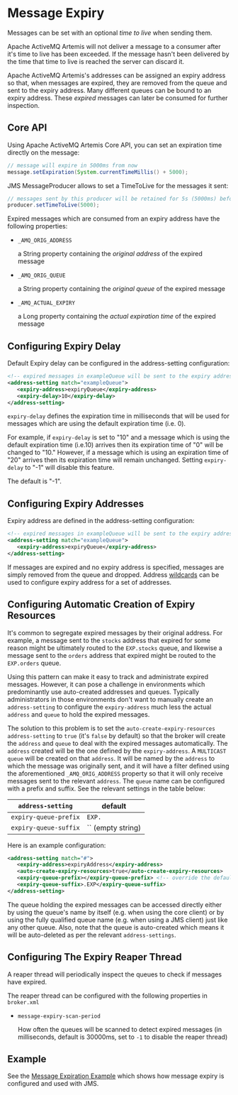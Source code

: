 # Message Expiry

Messages can be set with an optional *time to live* when sending them.

Apache ActiveMQ Artemis will not deliver a message to a consumer after it's
time to live has been exceeded. If the message hasn't been delivered by the
time that time to live is reached the server can discard it.

Apache ActiveMQ Artemis's addresses can be assigned an expiry address so that,
when messages are expired, they are removed from the queue and sent to the
expiry address. Many different queues can be bound to an expiry address.  These
*expired* messages can later be consumed for further inspection.

## Core API

Using Apache ActiveMQ Artemis Core API, you can set an expiration time directly
on the message:

```java
// message will expire in 5000ms from now
message.setExpiration(System.currentTimeMillis() + 5000);
```

JMS MessageProducer allows to set a TimeToLive for the messages it sent:

```java
// messages sent by this producer will be retained for 5s (5000ms) before expiration
producer.setTimeToLive(5000);
```

Expired messages which are consumed from an expiry address have the following
properties:

- `_AMQ_ORIG_ADDRESS`

  a String property containing the *original address* of the expired
  message

- `_AMQ_ORIG_QUEUE`

  a String property containing the *original queue* of the expired
  message

- `_AMQ_ACTUAL_EXPIRY`

  a Long property containing the *actual expiration time* of the
  expired message
  
## Configuring Expiry Delay

Default Expiry delay can be configured in the address-setting configuration:

```xml
<!-- expired messages in exampleQueue will be sent to the expiry address expiryQueue -->
<address-setting match="exampleQueue">
   <expiry-address>expiryQueue</expiry-address>
   <expiry-delay>10</expiry-delay>
</address-setting>
```

`expiry-delay` defines the expiration time in milliseconds that will be used for messages 
which are using the default expiration time (i.e. 0). 
  
For example, if `expiry-delay` is set to "10" and a message which is using the default 
expiration time (i.e.10) arrives then its expiration time of "0" will be changed to "10." 
However, if a message which is using an expiration time of "20" arrives then its expiration
time will remain unchanged. Setting `expiry-delay` to "-1" will disable this feature. 
  
The default is "-1".

## Configuring Expiry Addresses

Expiry address are defined in the address-setting configuration:

```xml
<!-- expired messages in exampleQueue will be sent to the expiry address expiryQueue -->
<address-setting match="exampleQueue">
   <expiry-address>expiryQueue</expiry-address>
</address-setting>
```

If messages are expired and no expiry address is specified, messages are simply
removed from the queue and dropped. Address [wildcards](wildcard-syntax.md) can
be used to configure expiry address for a set of addresses.

## Configuring Automatic Creation of Expiry Resources

It's common to segregate expired messages by their original address.
For example, a message sent to the `stocks` address that expired for some
reason might be ultimately routed to the `EXP.stocks` queue, and likewise
a message sent to the `orders` address that expired might be routed to
the `EXP.orders` queue.

Using this pattern can make it easy to track and administrate
expired messages. However, it can pose a challenge in environments
which predominantly use auto-created addresses and queues. Typically
administrators in those environments don't want to manually create
an `address-setting` to configure the `expiry-address` much less
the actual `address` and `queue` to hold the expired messages.

The solution to this problem is to set the `auto-create-expiry-resources`
`address-setting` to `true` (it's `false` by default) so that the
broker will create the `address` and `queue` to deal with the
expired messages automatically. The `address` created will be the
one defined by the `expiry-address`. A `MULTICAST` `queue` will be
created on that `address`. It will be named by the `address` to which
the message was originally sent, and it will have a filter defined using
the aforementioned `_AMQ_ORIG_ADDRESS` property so that it will only
receive messages sent to the relevant `address`. The `queue` name can be
configured with a prefix and suffix. See the relevant settings in the
table below:

`address-setting`|default
---|---
`expiry-queue-prefix`|`EXP.`
`expiry-queue-suffix`|`` (empty string)

Here is an example configuration:

```xml
<address-setting match="#">
   <expiry-address>expiryAddress</expiry-address>
   <auto-create-expiry-resources>true</auto-create-expiry-resources>
   <expiry-queue-prefix></expiry-queue-prefix> <!-- override the default -->
   <expiry-queue-suffix>.EXP</expiry-queue-suffix>
</address-setting>
```

The queue holding the expired messages can be accessed directly
either by using the queue's name by itself (e.g. when using the core
client) or by using the fully qualified queue name (e.g. when using
a JMS client) just like any other queue. Also, note that the queue is
auto-created which means it will be auto-deleted as per the relevant
`address-settings`.

## Configuring The Expiry Reaper Thread

A reaper thread will periodically inspect the queues to check if messages have
expired.

The reaper thread can be configured with the following properties in
`broker.xml`

- `message-expiry-scan-period`

  How often the queues will be scanned to detect expired messages (in
  milliseconds, default is 30000ms, set to `-1` to disable the reaper thread)

## Example

See the [Message Expiration Example](examples.md#message-expiration) which
shows how message expiry is configured and used with JMS.
